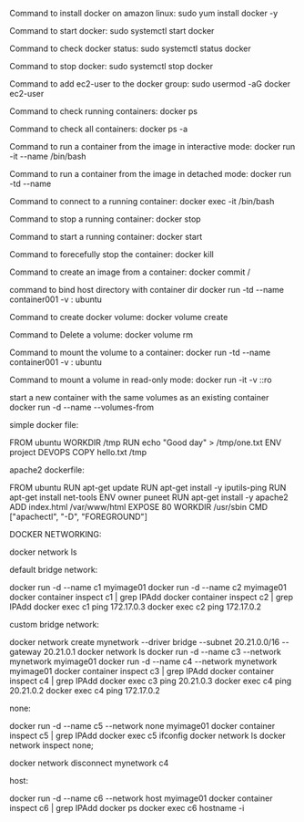 Command to install docker on amazon linux:
sudo yum install docker -y

Command to start docker:
sudo systemctl start docker

Command to check docker status:
sudo systemctl status docker

Command to stop docker:
sudo systemctl stop docker

Command to add ec2-user to the docker group:
sudo usermod -aG docker ec2-user

Command to check running containers:
docker ps

Command to check all containers:
docker ps -a

Command to run a container from the image in interactive mode:
docker run -it --name <containername> <imagename> /bin/bash

Command to run a container from the image in detached mode:
docker run -td --name <containername> <imagename>

Command to connect to a running container:
docker exec -it <containername> /bin/bash

Command to stop a running container:
docker stop <containerid>

Command to start a running container:
docker start <containerid>

Command to forecefully stop the container:
docker kill <containerid>

Command to create an image from a container:
docker commit <containername> <dockerhubusername>/<imagename>

command to bind host directory with container dir
docker run -td --name container001 -v <host dir>:<container dir> ubuntu

Command to create docker volume:
docker volume create <volume name>

Command to Delete a volume:
docker volume rm <volume name>

Command to mount the volume to a container:
docker run -td --name container001 -v <volumename>:<container dir> ubuntu

Command to mount a volume in read-only mode:
docker run -it -v <volumename>:<container dir>:ro <imagename>

start a new container with the same volumes as an existing container
docker run -d --name <newcontainer> --volumes-from <existing-container> <imagename>



simple docker file:

FROM ubuntu
WORKDIR /tmp
RUN echo "Good day" > /tmp/one.txt
ENV project DEVOPS
COPY hello.txt /tmp


apache2 dockerfile:

FROM ubuntu
RUN apt-get update
RUN apt-get install -y iputils-ping
RUN apt-get install net-tools
ENV owner puneet
RUN apt-get install -y apache2
ADD index.html /var/www/html
EXPOSE 80
WORKDIR /usr/sbin
CMD ["apachectl", "-D", "FOREGROUND"]




DOCKER NETWORKING:

docker network ls


default bridge network:

docker run -d --name c1 myimage01
docker run -d --name c2 myimage01
docker container inspect c1 | grep IPAdd
docker container inspect c2 | grep IPAdd
docker exec c1 ping 172.17.0.3
docker exec c2 ping 172.17.0.2

custom bridge network:

docker network create mynetwork --driver bridge --subnet 20.21.0.0/16 --gateway 20.21.0.1
docker network ls
docker run -d --name c3 --network mynetwork myimage01
docker run -d --name c4 --network mynetwork myimage01
docker container inspect c3 | grep IPAdd
docker container inspect c4 | grep IPAdd
docker exec c3 ping 20.21.0.3
docker exec c4 ping 20.21.0.2
docker exec c4 ping 172.17.0.2


none:

docker run -d --name c5 --network none myimage01
docker container inspect c5 | grep IPAdd
docker exec c5 ifconfig
docker network ls
docker network inspect none;

docker network disconnect mynetwork c4

host:

docker run -d --name c6 --network host myimage01
docker container inspect c6 | grep IPAdd
docker ps
docker exec c6 hostname -i
